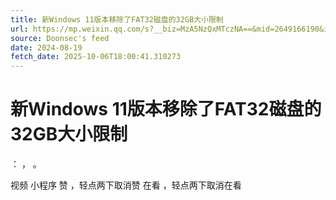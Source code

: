 ```yaml
---
title: 新Windows 11版本移除了FAT32磁盘的32GB大小限制
url: https://mp.weixin.qq.com/s?__biz=MzA5NzQxMTczNA==&mid=2649166190&idx=2&sn=b97a2e9d2a00ee0962ae401f93c1b893
source: Doonsec's feed
date: 2024-08-19
fetch_date: 2025-10-06T18:00:41.310273
---
```


# 新Windows 11版本移除了FAT32磁盘的32GB大小限制

：
，
。

视频
小程序
赞
，轻点两下取消赞
在看
，轻点两下取消在看